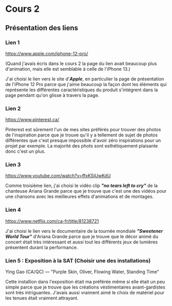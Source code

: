 # Cours 2
## Présentation des liens

### Lien 1 
https://www.apple.com/iphone-12-pro/

(Quand j'avais écris dans le cours 2 la page du lien avait beaucoup plus d'animation, mais elle est semblable à celle de l'iPhone 13.)

J'ai choisi le lien vers le site d'___Apple___, en particulier la page de présentation de l'iPhone 12 Pro parce que j'aime beaucoup la façon dont les éléments qui représente les différentes caractéristiques du produit s'intégrent dans la page pendant qu'on glisse à travers la page.

### Lien 2 
https://www.pinterest.ca/

Pinterest est sûrement l'un de mes sites préférés pour trouver des photos de l'inspiration parce que je trouve qu'il y a tellement de sujet de photos différentes que c'est presque impossible d'avoir zéro inspirations pour un projet par exemple. La majorité des phots sont esthétiquement plaisante donc c'est un plus.

### Lien 3 
https://www.youtube.com/watch?v=ffxKSjUwKdU

Comme troisième lien, j'ai choisi le vidéo clip ___"no tears left to cry"___ de la chanteuse Ariana Grande parce que je trouve que c'est une des vidéos pour une chansons avec les meilleures effets d'animations et de montages.

### Lien 4 
https://www.netflix.com/ca-fr/title/81238721

J'ai choisi le lien vers le documentaire de la tournée mondiale ___"Sweetener World Tour"___ d'Ariana Grande parce que je trouve que le décor animé du concert était très intéressant et aussi tout les différents jeux de lumières présentent durant la performance.

### Lien 5 : Exposition à la SAT (Choisir une des installations)
Ying Gao (CA/QC) — "Purple Skin, Oliver, Flowing Water, Standing Time"

Cette installion dans l'exposition était ma préférée même si elle était un peu simple parce que je trouve que les créations véstimentaires avant-gardistes sont très intriguantes. J'avais aussi vraiment aimé le choix de matériel pour les tenues était vraiment attrayant.
